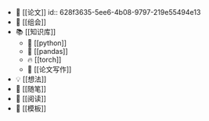 - 📃 [[论文]]
  id:: 628f3635-5ee6-4b08-9797-219e55494e13
- 💾 [[组会]]
- 📚 [[知识库]]
	- 🐍 [[python]]
	- 🐼 [[pandas]]
	- 🔥 [[torch]]
	- 📝 [[论文写作]]
- 💡   [[想法]]
- 🌟 [[随笔]]
- 📖 [[阅读]]
- 📐 [[模板]]